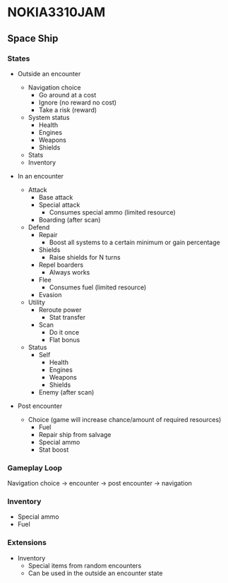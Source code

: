 # NOKIA3310JAM

## Space Ship

### States

- Outside an encounter
	- Navigation choice
		- Go around at a cost
		- Ignore (no reward no cost)
		- Take a risk (reward)
	- System status
		- Health
		- Engines
		- Weapons
		- Shields
	- Stats
	- Inventory

- In an encounter
	- Attack
		- Base attack
		- Special attack
			- Consumes special ammo (limited resource)
		- Boarding (after scan)
	- Defend
		- Repair
			- Boost all systems to a certain minimum or gain percentage
		- Shields
			- Raise shields for N turns
		- Repel boarders
			- Always works
		- Flee
			- Consumes fuel (limited resource)
		- Evasion
	- Utility
		- Reroute power
			- Stat transfer
		- Scan
			- Do it once
			- Flat bonus
	- Status
		- Self
			- Health
			- Engines
			- Weapons
			- Shields
		- Enemy (after scan)

- Post encounter
	- Choice (game will increase chance/amount of required resources)
		- Fuel
		- Repair ship from salvage
		- Special ammo
		- Stat boost

### Gameplay Loop

Navigation choice -> encounter -> post encounter -> navigation

### Inventory

- Special ammo
- Fuel

### Extensions

- Inventory
	- Special items from random encounters
	- Can be used in the outside an encounter state